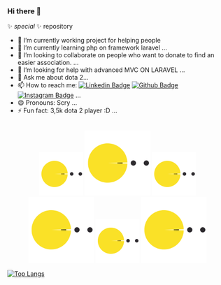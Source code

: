 ### Hi there 👋
✨ _special_ ✨ repository 


- 🔭 I’m currently working project for helping people
- 🌱 I’m currently learning php on framework laravel ...
- 👯 I’m looking to collaborate on people who want to donate to find an easier association. ...
- 🤔 I’m looking for help with advanced MVC ON LARAVEL ...
- 💬 Ask me about dota 2...
- 📫 How to reach me: 
[![Linkedin Badge](https://img.shields.io/badge/-Diego%20Emanuel-6633cc?style=flat-square&logo=Linkedin&logoColor=white&link=https://www.linkedin.com/in/diego-emanuel-69ab4a162/)](https://www.linkedin.com/in/diego-emanuel-69ab4a162/) 
[![Github Badge](https://img.shields.io/badge/-Diego%20Emanuel-6633cc?style=flat-square&logo=Github&logoColor=white&link=https://github.com/DiegoEmanuel/)](https://github.com/DiegoEmanuel/) 
[![Instagram Badge](https://img.shields.io/badge/-Diego%20Emanuel-6633cc?style=flat-square&logo=Instagram&logoColor=white&link=https://instagram.com/diego.efc/)](https://instagram.com/diego.efc/)  ...
- 😄 Pronouns: Scry ...
- ⚡ Fun fact: 3,5k dota 2 player :D ...

<div align="center">
	<br>
	<img src="https://raw.githubusercontent.com/Aniket965/Aniket965/master/pacman.svg?sanitize=true" width="100" height="100">
	<img src="https://raw.githubusercontent.com/Aniket965/Aniket965/master/pacman.svg?sanitize=true" width="150" height="150">
	<img src="https://raw.githubusercontent.com/Aniket965/Aniket965/master/pacman.svg?sanitize=true" width="100" height="100">
	<img src="https://raw.githubusercontent.com/Aniket965/Aniket965/master/pacman.svg?sanitize=true" width="150" height="150">
	<img src="https://raw.githubusercontent.com/Aniket965/Aniket965/master/pacman.svg?sanitize=true" width="100" height="100">
	<img src="https://raw.githubusercontent.com/Aniket965/Aniket965/master/pacman.svg?sanitize=true" width="150" height="150">
	
</div>

[![Top Langs](https://github-readme-stats.vercel.app/api/top-langs/?username=DiegoEmanuel&layout=compact&text_color=daf7dc&bg_color=151515)](https://github.com/DiegoEmanuel/github-readme-stats)
